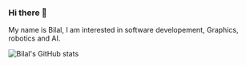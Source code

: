 ### Hi there 👋

My name is Bilal, I am interested in  software developement, Graphics, robotics and AI.

![Bilal's GitHub stats](https://github-readme-stats.vercel.app/api?username=boualemb&count_private=true&show_icons=true&theme=tokyonight)
<!--
**boualemb/boualemb** is a ✨ _special_ ✨ repository because its `README.md` (this file) appears on your GitHub profile.

Here are some ideas to get you started:

- 🔭 I’m currently working on ...
- 🌱 I’m currently learning ...
- 👯 I’m looking to collaborate on ...
- 🤔 I’m looking for help with ...
- 💬 Ask me about ...
- 📫 How to reach me: ...
- 😄 Pronouns: ...
- ⚡ Fun fact: ...
-->
